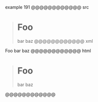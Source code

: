 example 191
@@@@@@@@@@@@ src
   > # Foo
   > bar
 > baz
@@@@@@@@@@@@ xml
<?xml version="1.0" encoding="UTF-8"?>
<!DOCTYPE document SYSTEM "CommonMark.dtd">
<document xmlns="http://commonmark.org/xml/1.0">
  <block_quote>
    <heading level="1">
      <text>Foo</text>
    </heading>
    <paragraph>
      <text>bar</text>
      <softbreak />
      <text>baz</text>
    </paragraph>
  </block_quote>
</document>
@@@@@@@@@@@@ html
<blockquote>
<h1>Foo</h1>
<p>bar
baz</p>
</blockquote>
@@@@@@@@@@@@
